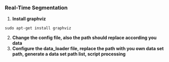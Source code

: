 ### Real-Time Segmentation

1. **Install graphviz**

```
sudo apt-get install graphviz
```

2. **Change the config file, also the path should replace according you data**
3. **Configure the data_loader file, replace the path with you own data set path, generate a data set path list, script processing**

